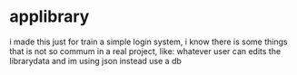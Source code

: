 # applibrary
 i made this just for train a simple login system, i know there is some things that is not so commum in a real project, like: whatever user can edits the librarydata and im using json instead use a db
